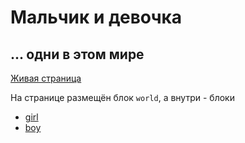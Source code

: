 # Мальчик и девочка
## ... одни в этом мире

[Живая
страница](http://toivonen.github.com/bem-love/desktop.bundles/ask-her-what-music-she-likes/ask-her-what-music-she-likes.html)

На странице размещён блок `world`, а внутри - блоки
 * [girl](https://github.com/toivonen/bem-love/blob/master/desktop.bundles/container/blocks/girl/girl.ru.md)
 * [boy](https://github.com/toivonen/bem-love/blob/master/desktop.bundles/container/blocks/boy/boy.ru.md)
